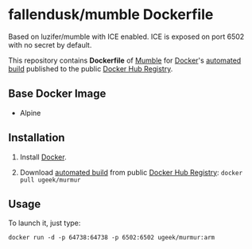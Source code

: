 # fallendusk/mumble Dockerfile
Based on luzifer/mumble with ICE enabled. ICE is exposed on port 6502 with no secret by default.

This repository contains **Dockerfile** of [Mumble](http://wiki.mumble.info/wiki/Main_Page) for [Docker](https://www.docker.com/)'s [automated build](https://registry.hub.docker.com/u/luzifer/mumble/) published to the public [Docker Hub Registry](https://registry.hub.docker.com/).

## Base Docker Image

- Alpine
## Installation

1. Install [Docker](https://www.docker.com/).

2. Download [automated build](https://registry.hub.docker.com/u/ugeek/murmur/) from public [Docker Hub Registry](https://registry.hub.docker.com/): `docker pull ugeek/murmur`

## Usage

To launch it, just type:

```
docker run -d -p 64738:64738 -p 6502:6502 ugeek/murmur:arm
```

